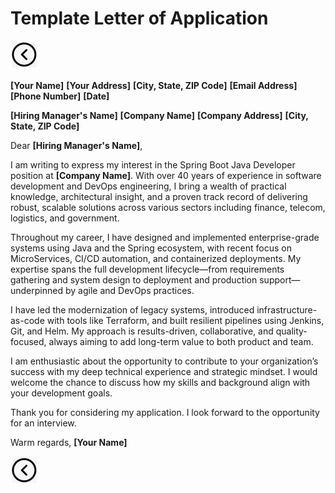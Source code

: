 # Template Letter of Application
[<img src="../images/back.png">](../README.md)

**[Your Name]**
**[Your Address]**
**[City, State, ZIP Code]**
**[Email Address]**
**[Phone Number]**
**[Date]**

**[Hiring Manager's Name]**
**[Company Name]**
**[Company Address]**
**[City, State, ZIP Code]**

Dear **[Hiring Manager's Name]**,

I am writing to express my interest in the Spring Boot Java Developer position at **[Company Name]**. With over 40 years of experience in software development and DevOps engineering, I bring a wealth of practical knowledge, architectural insight, and a proven track record of delivering robust, scalable solutions across various sectors including finance, telecom, logistics, and government.

Throughout my career, I have designed and implemented enterprise-grade systems using Java and the Spring ecosystem, with recent focus on MicroServices, CI/CD automation, and containerized deployments. My expertise spans the full development lifecycle—from requirements gathering and system design to deployment and production support—underpinned by agile and DevOps practices.

I have led the modernization of legacy systems, introduced infrastructure-as-code with tools like Terraform, and built resilient pipelines using Jenkins, Git, and Helm. My approach is results-driven, collaborative, and quality-focused, always aiming to add long-term value to both product and team.

I am enthusiastic about the opportunity to contribute to your organization’s success with my deep technical experience and strategic mindset. I would welcome the chance to discuss how my skills and background align with your development goals.

Thank you for considering my application. I look forward to the opportunity for an interview.

Warm regards,
**[Your Name]**

[<img src="../images/back.png">](../README.md)


